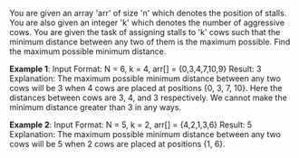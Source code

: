 You are given an array 'arr' of size 'n' which denotes the position of stalls.
You are also given an integer 'k' which denotes the number of aggressive cows.
You are given the task of assigning stalls to 'k' cows such that the minimum distance between any two of them is the maximum possible.
Find the maximum possible minimum distance.

**Example 1**:
Input Format:
N = 6, k = 4, arr[] = {0,3,4,7,10,9}
Result:
3
Explanation:
The maximum possible minimum distance between any two cows will be 3 when 4 cows are placed at positions {0, 3, 7, 10}. Here the distances between cows are 3, 4, and 3 respectively. We cannot make the minimum distance greater than 3 in any ways.

**Example 2**:
Input Format:
N = 5, k = 2, arr[] = {4,2,1,3,6}
Result:
5
Explanation:
The maximum possible minimum distance between any two cows will be 5 when 2 cows are placed at positions {1, 6}.
